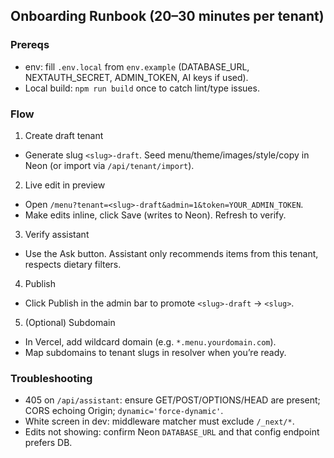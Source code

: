 ## Onboarding Runbook (20–30 minutes per tenant)

### Prereqs
- env: fill `.env.local` from `env.example` (DATABASE_URL, NEXTAUTH_SECRET, ADMIN_TOKEN, AI keys if used).
- Local build: `npm run build` once to catch lint/type issues.

### Flow
1) Create draft tenant
- Generate slug `<slug>-draft`. Seed menu/theme/images/style/copy in Neon (or import via `/api/tenant/import`).

2) Live edit in preview
- Open `/menu?tenant=<slug>-draft&admin=1&token=YOUR_ADMIN_TOKEN`.
- Make edits inline, click Save (writes to Neon). Refresh to verify.

3) Verify assistant
- Use the Ask button. Assistant only recommends items from this tenant, respects dietary filters.

4) Publish
- Click Publish in the admin bar to promote `<slug>-draft` → `<slug>`.

5) (Optional) Subdomain
- In Vercel, add wildcard domain (e.g. `*.menu.yourdomain.com`).
- Map subdomains to tenant slugs in resolver when you’re ready.

### Troubleshooting
- 405 on `/api/assistant`: ensure GET/POST/OPTIONS/HEAD are present; CORS echoing Origin; `dynamic='force-dynamic'`.
- White screen in dev: middleware matcher must exclude `/_next/*`.
- Edits not showing: confirm Neon `DATABASE_URL` and that config endpoint prefers DB.


